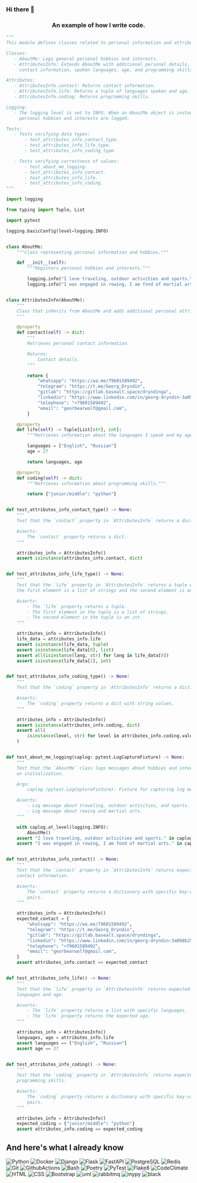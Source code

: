 ### Hi there 👋

<h3 align="center">An example of how I write code.</h3>

```python
"""
This module defines classes related to personal information and attributes.

Classes:
   - AboutMe: Logs general personal hobbies and interests.
   - AttributesInfo: Extends AboutMe with additional personal details, such as
     contact information, spoken languages, age, and programming skills.

Attributes:
   - AttributesInfo.contact: Returns contact information.
   - AttributesInfo.life: Returns a tuple of languages spoken and age.
   - AttributesInfo.coding: Returns programming skills.

Logging:
   - The logging level is set to INFO. When an AboutMe object is instantiated,
     personal hobbies and interests are logged.

Tests:
   - Tests verifying data types:
       - test_attributes_info_contact_type.
       - test_attributes_info_life_type.
       - test_attributes_info_coding_type.

   - Tests verifying correctness of values:
       - test_about_me_logging.
       - test_attributes_info_contact.
       - test_attributes_info_life.
       - test_attributes_info_coding.
"""

import logging

from typing import Tuple, List

import pytest

logging.basicConfig(level=logging.INFO)


class AboutMe:
    """Class representing personal information and hobbies."""

    def __init__(self):
        """Registers personal hobbies and interests."""

        logging.info("I love traveling, outdoor activities and sports.")
        logging.info("I was engaged in rowing, I am fond of martial arts.")


class AttributesInfo(AboutMe):
    """
    Class that inherits from AboutMe and adds additional personal attributes.
    """

    @property
    def contact(self) -> dict:
        """
        Retrieves personal contact information.

        Returns:
            Contact details.
        """

        return {
            "whatsapp": "https://wa.me/79601589492",
            "telegram": "https://t.me/Georg_Dryndin",
            "gitlab": "https://gitlab.basealt.space/dryndinga",
            "linkedin": "https://www.linkedin.com/in/georg-dryndin-3a098b257",
            "telephone": "+79601589492",
            "email": "georbearwolf@gmail.com",
        }

    @property
    def life(self) -> Tuple[List[str], int]:
        """Retrieves information about the languages I speak and my age."""

        languages = ["English", "Russian"]
        age = 27

        return languages, age

    @property
    def coding(self) -> dict:
        """Retrieves information about programming skills."""

        return {"junior/middle": "python"}


def test_attributes_info_contact_type() -> None:
    """
    Test that the `contact` property in `AttributesInfo` returns a dictionary.

    Asserts:
        The `contact` property returns a dict.
    """

    attributes_info = AttributesInfo()
    assert isinstance(attributes_info.contact, dict)


def test_attributes_info_life_type() -> None:
    """
    Test that the `life` property in `AttributesInfo` returns a tuple where
    the first element is a list of strings and the second element is an int.

    Asserts:
        - The `life` property returns a tuple.
        - The first element in the tuple is a list of strings.
        - The second element in the tuple is an int.
    """

    attributes_info = AttributesInfo()
    life_data = attributes_info.life
    assert isinstance(life_data, tuple)
    assert isinstance(life_data[0], list)
    assert all(isinstance(lang, str) for lang in life_data[0])
    assert isinstance(life_data[1], int)


def test_attributes_info_coding_type() -> None:
    """
    Test that the `coding` property in `AttributesInfo` returns a dictionary.

    Asserts:
        The `coding` property returns a dict with string values.
    """

    attributes_info = AttributesInfo()
    assert isinstance(attributes_info.coding, dict)
    assert all(
        isinstance(level, str) for level in attributes_info.coding.values()
    )


def test_about_me_logging(caplog: pytest.LogCaptureFixture) -> None:
    """
    Test that the `AboutMe` class logs messages about hobbies and interests
    on initialization.

    Args:
        caplog (pytest.LogCaptureFixture): Fixture for capturing log messages.

    Asserts:
        - Log message about traveling, outdoor activities, and sports.
        - Log message about rowing and martial arts.
    """

    with caplog.at_level(logging.INFO):
        AboutMe()
    assert "I love traveling, outdoor activities and sports." in caplog.text
    assert "I was engaged in rowing, I am fond of martial arts." in caplog.text


def test_attributes_info_contact() -> None:
    """
    Test that the `contact` property in `AttributesInfo` returns expected
    contact information.

    Asserts:
        The `contact` property returns a dictionary with specific key-value
        pairs.
    """

    attributes_info = AttributesInfo()
    expected_contact = {
        "whatsapp": "https://wa.me/79601589492",
        "telegram": "https://t.me/Georg_Dryndin",
        "gitlab": "https://gitlab.basealt.space/dryndinga",
        "linkedin": "https://www.linkedin.com/in/georg-dryndin-3a098b257",
        "telephone": "+79601589492",
        "email": "georbearwolf@gmail.com",
    }
    assert attributes_info.contact == expected_contact


def test_attributes_info_life() -> None:
    """
    Test that the `life` property in `AttributesInfo` returns expected
    languages and age.

    Asserts:
        - The `life` property returns a list with specific languages.
        - The `life` property returns the expected age.
    """

    attributes_info = AttributesInfo()
    languages, age = attributes_info.life
    assert languages == ["English", "Russian"]
    assert age == 27


def test_attributes_info_coding() -> None:
    """
    Test that the `coding` property in `AttributesInfo` returns expected
    programming skills.

    Asserts:
        The `coding` property returns a dictionary with specific key-value
        pairs.
    """

    attributes_info = AttributesInfo()
    expected_coding = {"junior/middle": "python"}
    assert attributes_info.coding == expected_coding
```

<!--
сайт для поиска виджетов https://simpleicons.org/?q=Actions
как реализовать виджет https://the-unl.com/kak-oformit-profil-na-github-s-pomoshchyu-github-profile-readme-21
https://img.shields.io/badge/<LABEL>-<MESSAGE>-<COLOR>

**zitaker/zitaker** is a ✨ _special_ ✨ repository because its `README.md` (this file) appears on your GitHub profile.

Here are some ideas to get you started:

- 🔭 I’m currently working on ...
- 🌱 I’m currently learning ...
- 👯 I’m looking to collaborate on ...
- 🤔 I’m looking for help with ...
- 💬 Ask me about ...
- 📫 How to reach me: ...
- 😄 Pronouns: ...
- ⚡ Fun fact: ...
-->
## And here's what I already know
![Python](https://img.shields.io/badge/Python-333333?style=for-the-bardge&logo=Python)
![Docker](https://img.shields.io/badge/Docker-333333?style=for-the-bardge&logo=docker)
![Django](https://img.shields.io/badge/Django-333333?style=for-the-bardge&logo=django)
![Flask](https://img.shields.io/badge/Flask-333333?style=for-the-bardge&logo=flask)
![FastAPI](https://img.shields.io/badge/FastAPI-333333?style=for-the-bardge&logo=FastAPI)
![PostgreSQL](https://img.shields.io/badge/PostgreSQL-333333?style=for-the-bardge&logo=postgresql)
![Redis](https://img.shields.io/badge/Redis-333333?style=for-the-bardge&logo=Redis)
![Git](https://img.shields.io/badge/Git-333333?style=for-the-bardge&logo=git)
![GithubActions](https://img.shields.io/badge/GithubActions(CI/CD)-333333?style=for-the-bardge&logo=githubactions)
![Bash](https://img.shields.io/badge/Bash-333333?style=for-the-bardge&logo=gnubash)
![Poetry](https://img.shields.io/badge/Poetry-333333?style=for-the-bardge&logo=Poetry)
![PyTest](https://img.shields.io/badge/PyTest-333333?style=for-the-bardge&logo=pytest)
![Flake8](https://img.shields.io/badge/Flake8-333333?style=for-the-bardge&logo=Python)
![CodeClimate](https://img.shields.io/badge/CodeClimate-333333?style=for-the-bardge&logo=codeclimate)
![HTML](https://img.shields.io/badge/HTML-333333?style=for-the-bardge&logo=html5)
![CSS](https://img.shields.io/badge/CSS-333333?style=for-the-bardge&logo=css3)
![Bootstrap](https://img.shields.io/badge/Bootstrap-333333?style=for-the-bardge&logo=bootstrap)
![uml](https://img.shields.io/badge/UML-333333?style=for-the-bardge&logo=uml)
![rabbitmq](https://img.shields.io/badge/RabbitMQ-333333?style=for-the-bardge&logo=rabbitmq)
![mypy](https://img.shields.io/badge/mypy-333333?style=for-the-bardge&logo=mypy)
![black](https://img.shields.io/badge/black-333333?style=for-the-bardge&logo=black)
